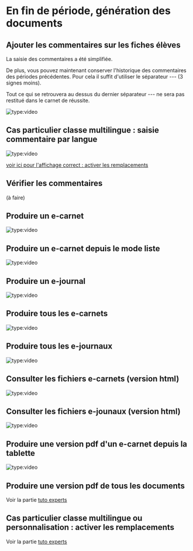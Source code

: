 # En fin de période, génération des documents

## Ajouter les commentaires sur les fiches élèves

<!-- OK -->
<!-- ![type:video](https://www.youtube.com/embed/ElUh5cEleM8) -->

La saisie des commentaires a été simplifiée.

De plus, vous pouvez maintenant conserver l'historique des commentaires des périodes précédentes. Pour cela il suffit d'utiliser le séparateur --- (3 signes moins).

Tout ce qui se retrouvera au dessus du dernier séparateur --- ne sera pas restitué dans le carnet de réussite.

![type:video](https://www.youtube.com/embed/5X26eP7_k7U)


## Cas particulier classe multilingue : saisie commentaire par langue

<!-- OK, pas top -->
![type:video](https://www.youtube.com/embed/CQg7s2ftm3U)

[voir ici pour l'affichage correct : activer les remplacements](85-20-tutoExperts.md#cas_particulier_classe_multilingue_ou_personnalisation_activer_les_remplacements)

## Vérifier les commentaires 

(à faire)
<!-- ![type:video](https://www.youtube.com/embed/ElUh5cEleM8) -->

## Produire un e-carnet

<!-- OK, version Rémi -->
![type:video](https://www.youtube.com/embed/qVBiqKu75EE)

## Produire un e-carnet depuis le mode liste

<!-- OK -->
![type:video](https://www.youtube.com/embed/YfCB9hJvua0)

## Produire un e-journal 

<!-- OK -->
![type:video](https://www.youtube.com/embed/jsQmhCZWmnk)

<!-- ## Modifier la période pour limiter le nombre de traces

![type:video](https://www.youtube.com/embed/k2J_pTScOA8)

## Modifier la date qui apparait dans le e-carnet/e-journal

![type:video](https://www.youtube.com/embed/k2J_pTScOA8) -->


## Produire tous les e-carnets

<!-- OK -->
![type:video](https://www.youtube.com/embed/4dt--Pc3jCc)

## Produire tous les e-journaux

<!-- -OK -->
![type:video](https://www.youtube.com/embed/xG5ia60G2Rk)

## Consulter les fichiers e-carnets (version html)

<!-- OK -->
![type:video](https://www.youtube.com/embed/QyMqiTpRdAc)

## Consulter les fichiers e-jounaux (version html)

<!-- OK identique e carnet-->
![type:video](https://www.youtube.com/embed/QyMqiTpRdAc)


## Produire une version pdf d'un e-carnet depuis la tablette

<!-- OK, pas top -->
![type:video](https://www.youtube.com/embed/_MsWwgPM4kk)


## Produire une version pdf de tous les documents

Voir la partie [tuto experts](85-20-tutoExperts/../index.md)

## Cas particulier classe multilingue ou personnalisation : activer les remplacements

Voir la partie [tuto experts](85-20-tutoExperts/../index.md)


